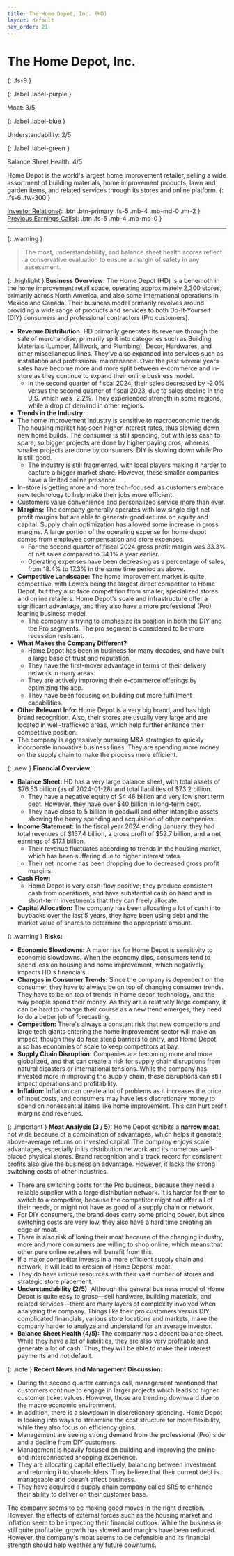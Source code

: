 ```yaml
---
title: The Home Depot, Inc. (HD)
layout: default
nav_order: 21
---
```


# The Home Depot, Inc.
{: .fs-9 }

{: .label .label-purple }

Moat: 3/5

{: .label .label-blue }

Understandability: 2/5

{: .label .label-green }

Balance Sheet Health: 4/5

Home Depot is the world's largest home improvement retailer, selling a wide assortment of building materials, home improvement products, lawn and garden items, and related services through its stores and online platform.
{: .fs-6 .fw-300 }

[Investor Relations](https://www.google.com/search?q=HD+investor+relations){: .btn .btn-primary .fs-5 .mb-4 .mb-md-0 .mr-2 }
[Previous Earnings Calls](https://discountingcashflows.com/company/HD/transcripts/){: .btn .fs-5 .mb-4 .mb-md-0 }

---

{: .warning }
>The moat, understandability, and balance sheet health scores reflect a conservative evaluation to ensure a margin of safety in any assessment.



{: .highlight }
**Business Overview:**
 The Home Depot (HD) is a behemoth in the home improvement retail space, operating approximately 2,300 stores, primarily across North America, and also some international operations in Mexico and Canada. Their business model primarily revolves around providing a wide range of products and services to both Do-It-Yourself (DIY) consumers and professional contractors (Pro customers).
*   **Revenue Distribution:** HD primarily generates its revenue through the sale of merchandise, primarily split into categories such as Building Materials (Lumber, Millwork, and Plumbing), Decor, Hardwares, and other miscellaneous lines. They've also expanded into services such as installation and professional maintenance. Over the past several years sales have become more and more split between e-commerce and in-store as they continue to expand their online business model.
    * In the second quarter of fiscal 2024, their sales decreased by -2.0% versus the second quarter of fiscal 2023, due to sales decline in the U.S. which was -2.2%. They experienced strength in some regions, while a drop of demand in other regions.
*  **Trends in the Industry:**
  * The home improvement industry is sensitive to macroeconomic trends. The housing market has seen higher interest rates, thus slowing down new home builds. The consumer is still spending, but with less cash to spare, so bigger projects are done by higher paying pros, whereas smaller projects are done by consumers. DIY is slowing down while Pro is still good.
    * The industry is still fragmented, with local players making it harder to capture a bigger market share. However, these smaller companies have a limited online presence.
  * In-store is getting more and more tech-focused, as customers embrace new technology to help make their jobs more efficient.
  * Customers value convenience and personalized service more than ever.
*   **Margins:** The company generally operates with low single digit net profit margins but are able to generate good returns on equity and capital. Supply chain optimization has allowed some increase in gross margins. A large portion of the operating expense for home depot comes from employee compensation and store expenses.
    * For the second quarter of fiscal 2024 gross profit margin was 33.3% of net sales compared to 34.1% a year earlier.
    * Operating expenses have been decreasing as a percentage of sales, from 18.4% to 17.3% in the same time period as above.
*   **Competitive Landscape:** The home improvement market is quite competitive, with Lowe’s being the largest direct competitor to Home Depot, but they also face competition from smaller, specialized stores and online retailers. Home Depot's scale and infrastructure offer a significant advantage, and they also have a more professional (Pro) leaning business model.
    * The company is trying to emphasize its position in both the DIY and the Pro segments. The pro segment is considered to be more recession resistant.
*  **What Makes the Company Different?**
    * Home Depot has been in business for many decades, and have built a large base of trust and reputation.
   * They have the first-mover advantage in terms of their delivery network in many areas.
   * They are actively improving their e-commerce offerings by optimizing the app.
    * They have been focusing on building out more fulfillment capabilities.
*   **Other Relevant Info:** Home Depot is a very big brand, and has high brand recognition. Also, their stores are usually very large and are located in well-trafficked areas, which help further enhance their competitive position.
  * The company is aggressively pursuing M&A strategies to quickly incorporate innovative business lines. They are spending more money on the supply chain to make the process more efficient.

{: .new }
**Financial Overview:**
*   **Balance Sheet:** HD has a very large balance sheet, with total assets of $76.53 billion (as of 2024-01-28) and total liabilities of $73.2 billion.
    * They have a negative equity of $4.46 billion and very low short term debt. However, they have over $40 billion in long-term debt.
    * They have close to 5 billion in goodwill and other intangible assets, showing the heavy spending and acquisition of other companies.
*   **Income Statement:** In the fiscal year 2024 ending January, they had total revenues of $157.4 billion, a gross profit of $52.7 billion, and a net earnings of $17.1 billion.
    * Their revenue fluctuates according to trends in the housing market, which has been suffering due to higher interest rates.
    * Their net income has been dropping due to decreased gross profit margins.
*   **Cash Flow:**
    * Home Depot is very cash-flow positive; they produce consistent cash from operations, and have substantial cash on hand and in short-term investments that they can freely allocate.
*   **Capital Allocation:** The company has been allocating a lot of cash into buybacks over the last 5 years, they have been using debt and the market value of shares to determine the appropriate amount.

{: .warning }
**Risks:**
*   **Economic Slowdowns:** A major risk for Home Depot is sensitivity to economic slowdowns. When the economy dips, consumers tend to spend less on housing and home improvement, which negatively impacts HD's financials.
*   **Changes in Consumer Trends:** Since the company is dependent on the consumer, they have to always be on top of changing consumer trends. They have to be on top of trends in home decor, technology, and the way people spend their money. As they are a relatively large company, it can be hard to change their course as a new trend emerges, they need to do a better job of forecasting.
*   **Competition:** There's always a constant risk that new competitors and large tech giants entering the home improvement sector will make an impact, though they do face steep barriers to entry, and Home Depot also has economies of scale to keep competitors at bay.
*   **Supply Chain Disruption:** Companies are becoming more and more globalized, and that can create a risk for supply chain disruptions from natural disasters or international tensions. While the company has invested more in improving the supply chain, these disruptions can still impact operations and profitability.
*   **Inflation:** Inflation can create a lot of problems as it increases the price of input costs, and consumers may have less discretionary money to spend on nonessential items like home improvement. This can hurt profit margins and revenues.

{: .important }
**Moat Analysis (3 / 5):**
 Home Depot exhibits a **narrow moat**, not wide because of a combination of advantages, which helps it generate above-average returns on invested capital. The company enjoys scale advantages, especially in its distribution network and its numerous well-placed physical stores. Brand recognition and a track record for consistent profits also give the business an advantage. However, it lacks the strong switching costs of other industries. 
  * There are switching costs for the Pro business, because they need a reliable supplier with a large distribution network. It is harder for them to switch to a competitor, because the competitor might not offer all of their needs, or might not have as good of a supply chain or network.
  * For DIY consumers, the brand does carry some pricing power, but since switching costs are very low, they also have a hard time creating an edge or moat.
* There is also risk of losing their moat because of the changing industry, more and more consumers are willing to shop online, which means that other pure online retailers will benefit from this.
* If a major competitor invests in a more efficient supply chain and network, it will lead to erosion of Home Depots' moat. 
* They do have unique resources with their vast number of stores and strategic store placement.
*   **Understandability (2/5):** Although the general business model of Home Depot is quite easy to grasp—sell hardware, building materials, and related services—there are many layers of complexity involved when analyzing the company. Things like their pro customers versus DIY, complicated financials, various store locations and markets, make the company harder to analyze and understand for an average investor.
*  **Balance Sheet Health (4/5):** The company has a decent balance sheet. While they have a lot of liabilities, they are also very profitable and generate a lot of cash. Thus, they will be able to make their interest payments and not default.

{: .note }
**Recent News and Management Discussion:**
* During the second quarter earnings call, management mentioned that customers continue to engage in larger projects which leads to higher customer ticket values. However, those are trending downward due to the macro economic environment.
* In addition, there is a slowdown in discretionary spending. Home Depot is looking into ways to streamline the cost structure for more flexibility, while they also focus on efficiency gains.
* Management are seeing strong demand from the professional (Pro) side and a decline from DIY customers.
* Management is heavily focused on building and improving the online and interconnected shopping experience.
* They are allocating capital effectively, balancing between investment and returning it to shareholders. They believe that their current debt is manageable and doesn’t affect business.
* They have acquired a supply chain company called SRS to enhance their ability to deliver on their customer base.

The company seems to be making good moves in the right direction. However, the effects of external forces such as the housing market and inflation seem to be impacting their financial outlook. While the business is still quite profitable, growth has slowed and margins have been reduced. However, the company's moat seems to be defensible and its financial strength should help weather any future downturns.
